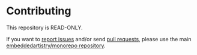 # Contributing

This repository is READ-ONLY.

If you want to [report issues](https://github.com/embeddedartistry/monorepo/issues/new) and/or send [pull requests](https://github.com/embeddedartistry/monorepo/compare), please use the main [embeddedartistry/monorepo repository](https://github.com/embeddedartistry/monorepo).
